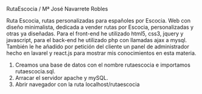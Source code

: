 RutaEscocia / Mª José Navarrete Robles

Ruta Escocia, rutas personalizadas para españoles por Escocia.
Web con diseño minimalista, dedicada a vender rutas por Escocia, personalizadas y otras ya diseñadas.
Para el front-end he utilizado html5, css3, jquery y javascript, para el back-end he utilizado php con llamadas ajax a mysql.
También le he añadido por petición del cliente un panel de administrador hecho en lavarel y react.js para mostrar mis conocimientos en esta materia.

1. Creamos una base de datos con el nombre rutaescocia e importamos rutaescocia.sql.
2. Arracar el servidor apache y mySQL.
3. Abrir navegador con la ruta localhost/rutaescocia

